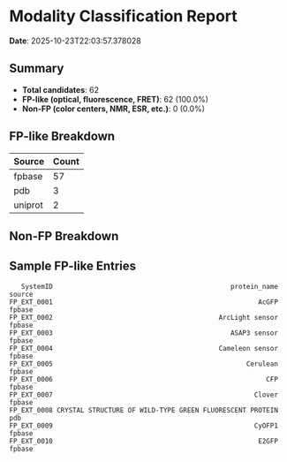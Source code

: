 # Modality Classification Report

**Date**: 2025-10-23T22:03:57.378028

## Summary

- **Total candidates**: 62
- **FP-like (optical, fluorescence, FRET)**: 62 (100.0%)
- **Non-FP (color centers, NMR, ESR, etc.)**: 0 (0.0%)

## FP-like Breakdown

| Source | Count |
|--------|-------|
| fpbase | 57 |
| pdb | 3 |
| uniprot | 2 |

## Non-FP Breakdown


## Sample FP-like Entries

```
   SystemID                                             protein_name source
FP_EXT_0001                                                    AcGFP fpbase
FP_EXT_0002                                          ArcLight sensor fpbase
FP_EXT_0003                                             ASAP3 sensor fpbase
FP_EXT_0004                                          Cameleon sensor fpbase
FP_EXT_0005                                                 Cerulean fpbase
FP_EXT_0006                                                      CFP fpbase
FP_EXT_0007                                                   Clover fpbase
FP_EXT_0008 CRYSTAL STRUCTURE OF WILD-TYPE GREEN FLUORESCENT PROTEIN    pdb
FP_EXT_0009                                                   CyOFP1 fpbase
FP_EXT_0010                                                    E2GFP fpbase
```
